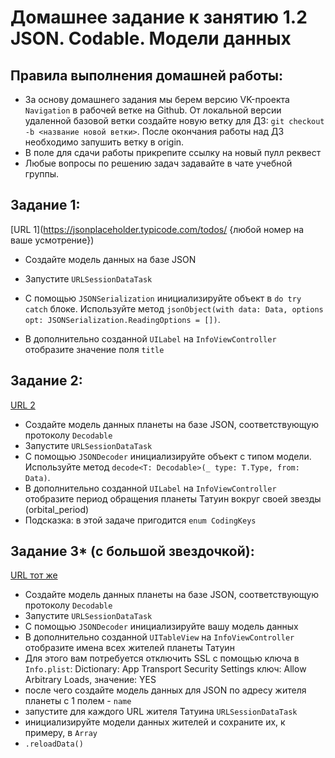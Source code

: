 # Домашнее задание к занятию 1.2 	JSON. Codable. Модели данных

## Правила выполнения домашней работы:
* За основу домашнего задания мы берем версию VK-проекта `Navigation` в рабочей ветке на Github. 
От локальной версии удаленной базовой ветки создайте новую ветку для ДЗ: `git checkout -b <название новой ветки>`. 
После окончания работы над ДЗ необходимо запушить ветку в origin.
* В поле для сдачи работы прикрепите ссылку на новый пулл реквест
* Любые вопросы по решению задач задавайте в чате учебной группы.


## Задание 1:

[URL 1](https://jsonplaceholder.typicode.com/todos/ {любой номер на ваше усмотрение})

- Создайте модель данных на базе JSON
- Запустите `URLSessionDataTask` 
- С помощью `JSONSerialization` инициализируйте объект в `do try catch` блоке. Используйте метод `jsonObject(with data: Data, options opt: JSONSerialization.ReadingOptions = [])`.

- В дополнительно созданной `UILabel` на `InfoViewController` отобразите значение поля `title`

## Задание 2:

[URL 2](https://swapi.dev/api/planets/1)

- Создайте модель данных планеты на базе JSON, соответствующую протоколу `Decodable` 
- Запустите `URLSessionDataTask` 
- С помощью `JSONDecoder` инициализируйте объект с типом модели. Используйте метод `decode<T: Decodable>(_ type: T.Type, from: Data)`.
- В дополнительно созданной `UILabel` на `InfoViewController` отобразите период обращения планеты Татуин вокруг своей звезды (orbital_period)
- Подсказка: в этой задаче пригодится `enum CodingKeys` 

## Задание 3* (с большой звездочкой):

[URL тот же](https://swapi.dev/api/planets/1)

- Создайте модель данных планеты на базе JSON, соответствующую протоколу `Decodable` 
- Запустите `URLSessionDataTask` 
- С помощью `JSONDecoder` инициализируйте вашу модель данных
- В дополнительно созданной `UITableView` на `InfoViewController` отобразите имена всех жителей планеты Татуин
- Для этого вам потребуется отключить SSL с помощью ключа в `Info.plist`: 
Dictionary: App Transport Security Settings
ключ: Allow Arbitrary Loads, значение: YES
- после чего создайте модель данных для JSON по адресу жителя планеты с 1 полем - `name` 
- запустите для каждого URL жителя Татуина `URLSessionDataTask`
- инициализируйте модели данных жителей и сохраните их, к примеру, в `Array` 
- `.reloadData()`
